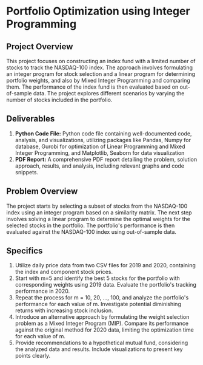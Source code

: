 # Portfolio Optimization using Integer Programming

## Project Overview
This project focuses on constructing an index fund with a limited number of stocks to track the NASDAQ-100 index. The approach involves formulating an integer program for stock selection and a linear program for determining portfolio weights, and also by Mixed Integer Programming and comparing them. The performance of the index fund is then evaluated based on out-of-sample data. The project explores different scenarios by varying the number of stocks included in the portfolio.

## Deliverables
1. **Python Code File:** Python code file containing well-documented code, analysis, and visualizations, utilizing packages like Pandas, Numpy for database, Gurobi for optimization of Linear Programming and Mixed Integer Programming, and Matplotlib, Seaborn for data visualization
3. **PDF Report:** A comprehensive PDF report detailing the problem, solution approach, results, and analysis, including relevant graphs and code snippets.

## Problem Overview
The project starts by selecting a subset of stocks from the NASDAQ-100 index using an integer program based on a similarity matrix. The next step involves solving a linear program to determine the optimal weights for the selected stocks in the portfolio. The portfolio's performance is then evaluated against the NASDAQ-100 index using out-of-sample data.

## Specifics
1. Utilize daily price data from two CSV files for 2019 and 2020, containing the index and component stock prices.
2. Start with m=5 and identify the best 5 stocks for the portfolio with corresponding weights using 2019 data. Evaluate the portfolio's tracking performance in 2020.
3. Repeat the process for m = 10, 20, ..., 100, and analyze the portfolio's performance for each value of m. Investigate potential diminishing returns with increasing stock inclusion.
4. Introduce an alternative approach by formulating the weight selection problem as a Mixed Integer Program (MIP). Compare its performance against the original method for 2020 data, limiting the optimization time for each value of m.
5. Provide recommendations to a hypothetical mutual fund, considering the analyzed data and results. Include visualizations to present key points clearly.


